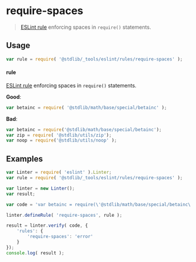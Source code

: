 <!--

@license Apache-2.0

Copyright (c) 2024 The Stdlib Authors.

Licensed under the Apache License, Version 2.0 (the "License");
you may not use this file except in compliance with the License.
You may obtain a copy of the License at

   http://www.apache.org/licenses/LICENSE-2.0

Unless required by applicable law or agreed to in writing, software
distributed under the License is distributed on an "AS IS" BASIS,
WITHOUT WARRANTIES OR CONDITIONS OF ANY KIND, either express or implied.
See the License for the specific language governing permissions and
limitations under the License.

-->

# require-spaces

> [ESLint rule][eslint-rules] enforcing spaces in `require()` statements.

<section class="intro">

</section>

<!-- /.intro -->

<section class="usage">

## Usage

```javascript
var rule = require( '@stdlib/_tools/eslint/rules/require-spaces' );
```

#### rule

[ESLint rule][eslint-rules] enforcing spaces in `require()` statements.

**Good**:

```javascript
var betainc = require( '@stdlib/math/base/special/betainc' );
```

**Bad**:

<!-- eslint-disable stdlib/require-spaces -->

```javascript
var betainc = require('@stdlib/math/base/special/betainc');
var zip = require( '@stdlib/utils/zip');
var noop = require('@stdlib/utils/noop' );
```

</section>

<!-- /.usage -->

<section class="examples">

## Examples

<!-- eslint no-undef: "error" -->

```javascript
var Linter = require( 'eslint' ).Linter;
var rule = require( '@stdlib/_tools/eslint/rules/require-spaces' );

var linter = new Linter();
var result;

var code = 'var betainc = require(\'@stdlib/math/base/special/betainc\');';

linter.defineRule( 'require-spaces', rule );

result = linter.verify( code, {
    'rules': {
        'require-spaces': 'error'
    }
});
console.log( result );
```

</section>

<!-- /.examples -->

<section class="links">

[eslint-rules]: https://eslint.org/docs/developer-guide/working-with-rules

</section>

<!-- /.links -->
